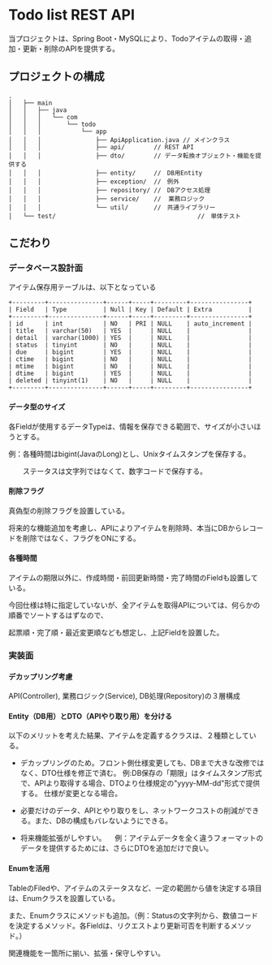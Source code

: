 # Todo list REST API
当プロジェクトは、Spring Boot・MySQLにより、Todoアイテムの取得・追加・更新・削除のAPIを提供する。

## プロジェクトの構成

```
.
│   ├── main
│   │   ├── java
│   │   │   └── com
│   │   │       └── todo
│   │   │           └── app
│   │   │               ├── ApiApplication.java // メインクラス
│   │   │               ├── api/        // REST API
│   │   │               ├── dto/        // データ転換オブジェクト・機能を提供する
│   │   │               ├── entity/     //　DB用Entity
│   │   │               ├── exception/  //　例外
│   │   │               ├── repository/ //　DBアクセス処理
│   │   │               ├── service/    //  業務ロジック
│   │   │               └── util/       //　共通ライブラリー
│   └── test/                                       //　単体テスト
```

## こだわり

### データベース設計面

アイテム保存用テーブルは、以下となっている

```agsl
+---------+---------------+------+-----+---------+----------------+
| Field   | Type          | Null | Key | Default | Extra          |
+---------+---------------+------+-----+---------+----------------+
| id      | int           | NO   | PRI | NULL    | auto_increment |
| title   | varchar(50)   | YES  |     | NULL    |                |
| detail  | varchar(1000) | YES  |     | NULL    |                |
| status  | tinyint       | NO   |     | NULL    |                |
| due     | bigint        | YES  |     | NULL    |                |
| ctime   | bigint        | NO   |     | NULL    |                |
| mtime   | bigint        | NO   |     | NULL    |                |
| dtime   | bigint        | YES  |     | NULL    |                |
| deleted | tinyint(1)    | NO   |     | NULL    |                |
+---------+---------------+------+-----+---------+----------------+
```
#### データ型のサイズ

各Fieldが使用するデータTypeは、情報を保存できる範囲で、サイズが小さいほうとする。

例：各種時間はbigint(JavaのLong)とし、Unixタイムスタンプを保存する。

　　ステータスは文字列ではなくて、数字コードで保存する。

#### 削除フラグ

真偽型の削除フラグを設置している。

将来的な機能追加を考慮し、APIによりアイテムを削除時、本当にDBからレコードを削除ではなく、フラグをONにする。

#### 各種時間

アイテムの期限以外に、作成時間・前回更新時間・完了時間のFieldも設置している。

今回仕様は特に指定していないが、全アイテムを取得APIについては、何らかの順番でソートするはずなので、

起票順・完了順・最近変更順なども想定し、上記Fieldを設置した。


### 実装面

#### デカップリング考慮

API(Controller), 業務ロジック(Service), DB処理(Repository)の３層構成

#### Entity（DB用）とDTO（APIやり取り用）を分ける

以下のメリットを考えた結果、アイテムを定義するクラスは、２種類としている。

- デカップリングのため。フロント側仕様変更しても、DBまで大きな改修ではなく、DTO仕様を修正で済む。
    例:DB保存の「期限」はタイムスタンプ形式で、APIより取得する場合、DTOより仕様規定の"yyyy-MM-dd"形式で提供する。
    仕様が変更となる場合。

- 必要だけのデータ、APIとやり取りをし、ネットワークコストの削減ができる。また、DBの構成もバレないようにできる。

- 将来機能拡張がしやすい。
　例：アイテムデータを全く違うフォーマットのデータを提供するためには、さらにDTOを追加だけで良い。


#### Enumを活用

TableのFiledや、アイテムのステータスなど、一定の範囲から値を決定する項目は、Enumクラスを設置している。

また、Enumクラスにメソッドも追加。（例：Statusの文字列から、数値コードを決定するメソッド。各Fieldは、リクエストより更新可否を判断するメソッド。）

関連機能を一箇所に揃い、拡張・保守しやすい。



